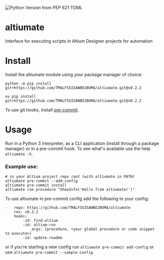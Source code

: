 ![Python Version from PEP 621 TOML](https://img.shields.io/python/required-version-toml?tomlFilePath=https%3A%2F%2Fraw.githubusercontent.com%2FTMALFSSISAWBOJBUMA%2Faltiumate%2Frefs%2Fheads%2Fmaster%2Fpyproject.toml)

# altiumate

Interface for executing scripts in Altium Designer projects for automation

# Install

Install the altiumate module using your package manager of choice:

```
python -m pip install git+https://github.com/TMALFSSISAWBOJBUMA/altiumate.git@v0.2.2

uv pip install git+https://github.com/TMALFSSISAWBOJBUMA/altiumate.git@v0.2.2
```

To use git hooks, install [pre-commit](https://pre-commit.com/#install).

# Usage

Run in a Python 3 interpreter, as a CLI application (install through a package manager) or in a pre-commit hook. To see what's available use the help `altiumate -h`.

### Example use:

```
# in your Altium project repo root (with altiumate in PATH)
altiumate pre-commit --add-config
altiumate pre-commit install
altiumate run procedure "ShowInfo('Hello from altiumate!')"
```

To use altiumate in pre-commit config add the following to your config:

```
-   repo: https://github.com/TMALFSSISAWBOJBUMA/altiumate
    rev: v0.2.2
    hooks:
        -id: find-altium
        -id: altium-run
            args: [procedure, <your global procedure or code snippet to execute>]
        -id: update-readme
```

or if you're starting a new config run `altiumate pre-commit add-config` or use `altiumate pre-commit --sample-config`.
